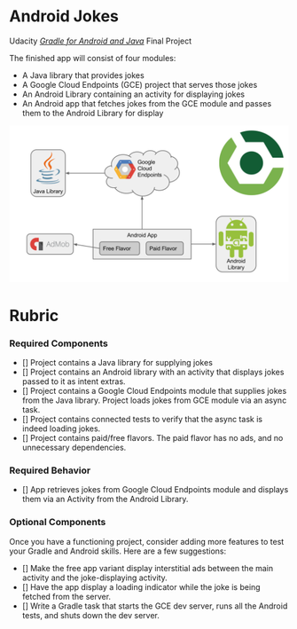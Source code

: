 # Android Jokes

Udacity *[Gradle for Android and Java](https://www.udacity.com/course/gradle-for-android-and-java--ud867)* Final Project

The finished app will consist of four modules:

* A Java library that provides jokes
* A Google Cloud Endpoints (GCE) project that serves those jokes
* An Android Library containing an activity for displaying jokes
* An Android app that fetches jokes from the GCE module and passes them to the Android Library for display

![app overview diagram](overview.png)

# Rubric

### Required Components

* [] Project contains a Java library for supplying jokes
* [] Project contains an Android library with an activity that displays jokes passed to it as intent extras.
* [] Project contains a Google Cloud Endpoints module that supplies jokes from the Java library. Project loads jokes from GCE module via an async task.
* [] Project contains connected tests to verify that the async task is indeed loading jokes.
* [] Project contains paid/free flavors. The paid flavor has no ads, and no unnecessary dependencies.

### Required Behavior

* [] App retrieves jokes from Google Cloud Endpoints module and displays them via an Activity from the Android Library.

### Optional Components

Once you have a functioning project, consider adding more features to test your Gradle and Android skills. Here are a few suggestions:

* [] Make the free app variant display interstitial ads between the main activity and the joke-displaying activity.
* [] Have the app display a loading indicator while the joke is being fetched from the server.
* [] Write a Gradle task that starts the GCE dev server, runs all the Android tests, and shuts down the dev server.
